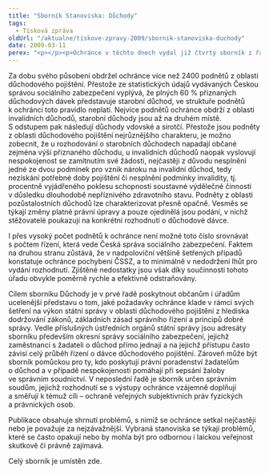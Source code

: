 ```yaml
---
title: "Sborník Stanoviska: Důchody"
tags:
  - Tisková zpráva
oldUrl: "/aktualne/tiskove-zpravy-2009/sbornik-stanoviska-duchody"
date: 2009-03-11
perex: "<p></p><p>Ochránce v těchto dnech vydal již čtvrtý sborník z řady Stanoviska, tentokrát zaměřený na problematiku důchodového pojištění. Jde o jednu z nejpočetněji zastoupených oblastí práva, v níž se na ochránce občané obracejí, což je dáno i tím, že rozhodování o důchodu je jedním z mála správních řízení, kterým v určité fázi života projde prakticky každý.</p>"
---
```


<!-- imported from the old website -->

<p class="Normln-web" style="TEXT-DECORATION: none">Za dobu svého působení obdržel ochránce více než 2400 podnětů z oblasti důchodového pojištění. Přestože ze statistických údajů vydávaných Českou správou sociálního zabezpečení vyplývá, že plných 60 % přiznaných důchodových dávek představuje starobní důchod, ve struktuře podnětů k ochránci toto pravidlo neplatí. Nejvíce podnětů ochránce obdrží z oblasti invalidních důchodů, starobní důchody jsou až na druhém místě. S odstupem pak následují důchody vdovské a sirotčí. Přestože jsou podněty z oblasti důchodového pojištění nejrůznějšího charakteru, je možno zobecnit, že u rozhodování o starobních důchodech napadají občané zejména výši přiznaného důchodu, u invalidních důchodů naopak vyslovují nespokojenost se zamítnutím své žádosti, nejčastěji z důvodu nesplnění jedné ze dvou podmínek pro vznik nároku na invalidní důchod, tedy nezískání potřebné doby pojištění či nesplnění podmínky invalidity, tj. procentně vyjádřeného poklesu schopnosti soustavné výdělečné činnosti v důsledku dlouhodobě nepříznivého zdravotního stavu. Podněty z oblasti pozůstalostních důchodů lze charakterizovat přesně opačně. Vesměs se týkají změny platné právní úpravy a pouze ojedinělá jsou podání, v nichž stěžovatelé poukazují na konkrétní rozhodnutí o důchodové dávce.</p><p class="Normln-web" style="TEXT-DECORATION: none">I přes vysoký počet podnětů k ochránce není možné toto číslo srovnávat s počtem řízení, která vede Česká správa sociálního zabezpečení. Faktem na druhou stranu zůstává, že v nadpoloviční většině šetřených případů konstatuje ochránce pochybení ČSSZ, a to minimálně v nedodržení lhůt pro vydání rozhodnutí. Zjištěné nedostatky jsou však díky součinnosti tohoto úřadu obvykle poměrně rychle a efektivně odstraňovány.</p><p class="Normln-web" style="TEXT-DECORATION: none">Cílem sborníku Důchody je v prvé řadě poskytnout občanům i úřadům ucelenější představu o tom, jaké požadavky ochránce klade v rámci svých šetření na výkon státní správy v oblasti důchodového pojištění z hlediska dodržování zákonů, základních zásad správního řízení a principů dobré správy. Vedle příslušných ústředních orgánů státní správy jsou adresáty sborníku především okresní správy sociálního zabezpečení, jejichž zaměstnanci s žadateli o důchod přímo jednají a na jejichž přístupu často závisí celý průběh řízení o dávce důchodového pojištění. Zároveň může být sborník pomůckou pro ty, kdo poskytují právní poradenství žadatelům o důchod a v případě nespokojenosti pomáhají při sepsání žaloby ve správním soudnictví. V neposlední řadě je sborník určen správním soudům, jejichž rozhodnutí se s výstupy ochránce vzájemně doplňují a směřují k témuž cíli – ochraně veřejných subjektivních práv fyzických a právnických osob.</p><p class="Normln">Publikace obsahuje shrnutí problémů, s nimiž se ochránce setkal nejčastěji nebo je považuje za nejzávažnější. Vybraná stanoviska se týkají problémů, které se často opakují nebo by mohla být pro odbornou i laickou veřejnost skutkově či právně zajímavá.</p><p class="Normln-web" style="TEXT-DECORATION: none">Celý sborník je umístěn zde.</p>

